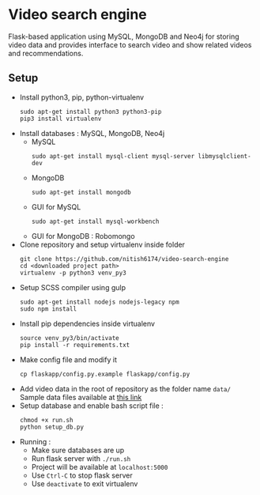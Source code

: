 # Video search engine

Flask-based application using MySQL, MongoDB and Neo4j for storing video data and provides interface to search video and show related videos and recommendations.

## Setup

* Install python3, pip, python-virtualenv
    ```
    sudo apt-get install python3 python3-pip
    pip3 install virtualenv
    ```  
* Install databases : MySQL, MongoDB, Neo4j  
  - MySQL    
    ```
    sudo apt-get install mysql-client mysql-server libmysqlclient-dev
    ```  
  - MongoDB  
    ```
    sudo apt-get install mongodb
    ```  
  - GUI for MySQL  
    ```
    sudo apt-get install mysql-workbench
    ```  
  - GUI for MongoDB : Robomongo  
* Clone repository and setup virtualenv inside folder  
  ```
  git clone https://github.com/nitish6174/video-search-engine  
  cd <downloaded project path>
  virtualenv -p python3 venv_py3
  ```  
* Setup SCSS compiler using gulp  
  ```
  sudo apt-get install nodejs nodejs-legacy npm
  sudo npm install
  ```  
* Install pip dependencies inside virtualenv  
  ```
  source venv_py3/bin/activate  
  pip install -r requirements.txt
  ```  
* Make config file and modify it  
  ```
  cp flaskapp/config.py.example flaskapp/config.py
  ```  
* Add video data in the root of repository as the folder name ```data/```  
  Sample data files available at [this link](https://drive.google.com/open?id=0Byz7IT6HpkQ0WktGdG95eUhyV00)
* Setup database and enable bash script file :
  ```
  chmod +x run.sh
  python setup_db.py
  ```  
* Running :  
  - Make sure databases are up  
  - Run flask server with ```./run.sh```  
  - Project will be available at ```localhost:5000```  
  - Use ```Ctrl-C``` to stop flask server  
  - Use ```deactivate``` to exit virtualenv  
